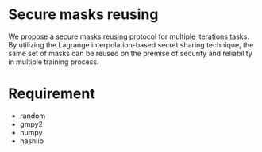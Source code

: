 # Secure masks reusing
We propose a secure masks reusing protocol for multiple iterations tasks. By utilizing the Lagrange interpolation-based secret sharing technique, the same set of masks
can be reused on the premise of security and reliability in multiple training process.
# Requirement
* random
* gmpy2
* numpy
* hashlib
